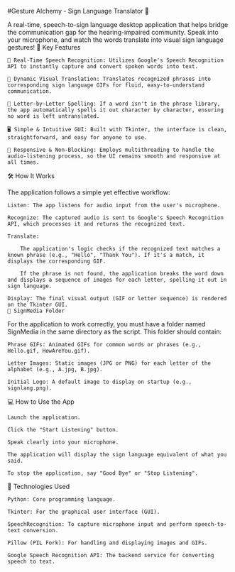 #Gesture Alchemy - Sign Language Translator 🤟

A real-time, speech-to-sign language desktop application that helps bridge the communication gap for the hearing-impaired community. Speak into your microphone, and watch the words translate into visual sign language gestures!
🌟 Key Features

    🎤 Real-Time Speech Recognition: Utilizes Google's Speech Recognition API to instantly capture and convert spoken words into text.

    🎨 Dynamic Visual Translation: Translates recognized phrases into corresponding sign language GIFs for fluid, easy-to-understand communication.

    🔡 Letter-by-Letter Spelling: If a word isn't in the phrase library, the app automatically spells it out character by character, ensuring no word is left untranslated.

    🖥️ Simple & Intuitive GUI: Built with Tkinter, the interface is clean, straightforward, and easy for anyone to use.

    🚀 Responsive & Non-Blocking: Employs multithreading to handle the audio-listening process, so the UI remains smooth and responsive at all times.

🛠️ How It Works

The application follows a simple yet effective workflow:

    Listen: The app listens for audio input from the user's microphone.

    Recognize: The captured audio is sent to Google's Speech Recognition API, which processes it and returns the recognized text.

    Translate:

        The application's logic checks if the recognized text matches a known phrase (e.g., "Hello", "Thank You"). If it's a match, it displays the corresponding GIF.

        If the phrase is not found, the application breaks the word down and displays a sequence of images for each letter, spelling it out in sign language.

    Display: The final visual output (GIF or letter sequence) is rendered on the Tkinter GUI.
    📁 SignMedia Folder

For the application to work correctly, you must have a folder named SignMedia in the same directory as the script. This folder should contain:

    Phrase GIFs: Animated GIFs for common words or phrases (e.g., Hello.gif, HowAreYou.gif).

    Letter Images: Static images (JPG or PNG) for each letter of the alphabet (e.g., A.jpg, B.jpg).

    Initial Logo: A default image to display on startup (e.g., signlang.png).

💻 How to Use the App

    Launch the application.

    Click the "Start Listening" button.

    Speak clearly into your microphone.

    The application will display the sign language equivalent of what you said.

    To stop the application, say "Good Bye" or "Stop Listening".

🔧 Technologies Used

    Python: Core programming language.

    Tkinter: For the graphical user interface (GUI).

    SpeechRecognition: To capture microphone input and perform speech-to-text conversion.

    Pillow (PIL Fork): For handling and displaying images and GIFs.

    Google Speech Recognition API: The backend service for converting speech to text.
